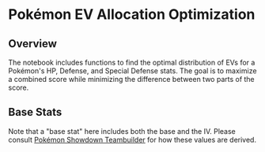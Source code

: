 
# Pokémon EV Allocation Optimization

## Overview

The notebook includes functions to find the optimal distribution of EVs for a Pokémon's HP, Defense, and Special Defense stats. The goal is to maximize a combined score while minimizing the difference between two parts of the score.

## Base Stats

Note that a "base stat" here includes both the base and the IV. Please consult [Pokémon Showdown Teambuilder](https://play.pokemonshowdown.com/teambuilder) for how these values are derived.
